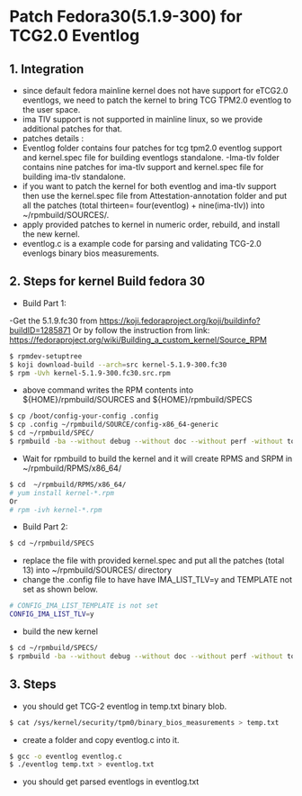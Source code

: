 # Patch Fedora30(5.1.9-300) for TCG2.0 Eventlog
## 1. Integration
- since default fedora mainline kernel does not have support for eTCG2.0 eventlogs, we need to patch the kernel to bring TCG TPM2.0 eventlog to the user space. 
- ima TlV support is not supported in mainline linux,  so we provide additional patches for that.
- patches details :
- Eventlog folder contains four patches for tcg tpm2.0 eventlog support and kernel.spec file for building eventlogs standalone.
-Ima-tlv folder contains nine patches for ima-tlv support and kernel.spec file for building ima-tlv standalone.
- if you want to patch the kernel for both eventlog and ima-tlv support then use the kernel.spec file from Attestation-annotation folder and put all the patches (total thirteen= four(eventlog) + nine(ima-tlv)) into ~/rpmbuild/SOURCES/. 
- apply provided patches to kernel in numeric order, rebuild, and install the new kernel. 
- eventlog.c is a example code for parsing and validating TCG-2.0 evenlogs binary bios measurements.
## 2. Steps for kernel Build fedora 30
- Build Part 1: 

-Get the 5.1.9.fc30 from https://koji.fedoraproject.org/koji/buildinfo?buildID=1285871 
Or by follow the instruction from link: https://fedoraproject.org/wiki/Building_a_custom_kernel/Source_RPM 
```bash 
$ rpmdev-setuptree
$ koji download-build --arch=src kernel-5.1.9-300.fc30
$ rpm -Uvh kernel-5.1.9-300.fc30.src.rpm
```
- above command writes the RPM contents into ${HOME}/rpmbuild/SOURCES and ${HOME}/rpmbuild/SPECS
```bash
$ cp /boot/config-your-config .config
$ cp .config ~/rpmbuild/SOURCE/config-x86_64-generic
$ cd ~/rpmbuild/SPEC/ 
$ rpmbuild -ba --without debug --without doc --without perf -without tools --without debuginfo --without kdump --without bootwrapper --without cross_headers kernel.spec
```
- Wait for rpmbuild to build the kernel and it will create RPMS and SRPM in ~/rpmbuild/RPMS/x86_64/
```bash
$ cd  ~/rpmbuild/RPMS/x86_64/
# yum install kernel-*.rpm
Or 
# rpm -ivh kernel-*.rpm
```
- Build Part 2: 
```bash
$ cd ~/rpmbuild/SPECS
``` 
- replace the file with provided kernel.spec and put all the patches (total 13) into ~/rpmbuild/SOURCES/ directory 
- change the .config file to have have IMA_LIST_TLV=y and TEMPLATE not set as shown below.
```bash
# CONFIG_IMA_LIST_TEMPLATE is not set
CONFIG_IMA_LIST_TLV=y
```
- build the new kernel
```bash
$ cd ~/rpmbuild/SPECS/ 
$ rpmbuild -ba --without debug --without doc --without perf -without tools --without debuginfo --without kdump --without bootwrapper --without cross_headers kernel.spec
```
## 3. Steps
- you should get TCG-2 eventlog in temp.txt binary blob. 
```bash
$ cat /sys/kernel/security/tpm0/binary_bios_measurements > temp.txt 
```
- create a folder and copy eventlog.c into it. 
```bash
$ gcc -o eventlog eventlog.c 
$ ./eventlog temp.txt > eventlog.txt
```
- you should get parsed eventlogs in eventlog.txt
